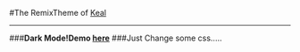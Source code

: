 #The RemixTheme of [Keal](https://github.com/yuche/hexo-theme-kael "github")
____
###**Dark Mode!Demo [here](http://blog.qvq.moe/ "MuBlog")**
###Just Change some css.....
